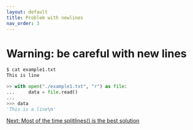 ```yaml
---
layout: default
title: Problem with newlines
nav_order: 3
---
```

# Warning: be careful with new lines

```bash
$ cat example1.txt
This is line
```

```python
>> with open("./example1.txt", "r") as file:
...     data = file.read()
... 
>>> data
'This is a line\n'
```

[Next: Most of the time splitlines() is the best solution](./03.splitlines.md)
